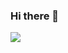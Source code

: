 ### Hi there 👋

<img src="https://capsule-render.vercel.app/api?type=waving&color=auto&height=300&section=header&text=Welcome%20&fontSize=90" />

<!--
**myhuon/myhuon** is a ✨ _special_ ✨ repository because its `README.md` (this file) appears on your GitHub profile.

Here are some ideas to get you started:

- 🔭 I’m currently working on ...
- 🌱 I’m currently learning ...
- 👯 I’m looking to collaborate on ...
- 🤔 I’m looking for help with ...
- 💬 Ask me about ...
- 📫 How to reach me: ...
- 😄 Pronouns: ...
- ⚡ Fun fact: ...
-->
